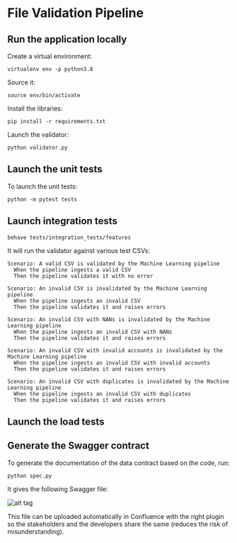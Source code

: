 # File Validation Pipeline



## Run the application locally

Create a virtual environment:

`virtualenv env -p python3.8`

Source it:

`source env/bin/activate`

Install the libraries:

`pip install -r requirements.txt`

Launch the validator:

`python validator.py`

## Launch the unit tests

To launch the unit tests:

```python -m pytest tests```

## Launch integration tests

```
behave tests/integration_tests/features
```

It will run the validator against various test CSVs:

```
Scenario: A valid CSV is validated by the Machine Learning pipeline
  When the pipeline ingests a valid CSV
  Then the pipeline validates it with no error

Scenario: An invalid CSV is invalidated by the Machine Learning pipeline
  When the pipeline ingests an invalid CSV
  Then the pipeline validates it and raises errors

Scenario: An invalid CSV with NANs is invalidated by the Machine Learning pipeline
  When the pipeline ingests an invalid CSV with NANs
  Then the pipeline validates it and raises errors

Scenario: An invalid CSV with invalid accounts is invalidated by the Machine Learning pipeline
  When the pipeline ingests an invalid CSV with invalid accounts
  Then the pipeline validates it and raises errors

Scenario: An invalid CSV with duplicates is invalidated by the Machine Learning pipeline
  When the pipeline ingests an invalid CSV with duplicates
  Then the pipeline validates it and raises errors
```

## Launch the load tests



## Generate the Swagger contract

To generate the documentation of the data contract based on the code, run:

```
python spec.py
```

It gives the following Swagger file:

![alt tag](https://i.ibb.co/6njYkm2/Screenshot-2022-01-29-at-02-15-40.png)


This file can be uploaded automatically in Confluence with the right plugin so the stakeholders and the developers share the same (reduces the risk of misunderstanding).
